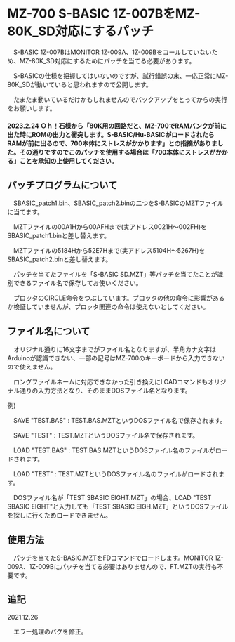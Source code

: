 # MZ-700 S-BASIC 1Z-007BをMZ-80K_SD対応にするパッチ

　S-BASIC 1Z-007BはMONITOR 1Z-009A、1Z-009Bをコールしていないため、MZ-80K_SD対応にするためにパッチを当てる必要があります。

　S-BASICの仕様を把握してはいないのですが、試行錯誤の末、一応正常にMZ-80K_SDが動いていると思われますので公開します。

　たまたま動いているだけかもしれませんのでバックアップをとってからの実行をお願いします。

#### 2023.2.24 Ｏｈ！石様から「80K用の回路だと、MZ-700でRAMバンクが前に出た時にROMの出力と衝突します。S-BASIC/Hu-BASICがロードされたらRAMが前に出るので、700本体にストレスがかかります」との指摘がありました。その通りですのでこのパッチを使用する場合は「700本体にストレスがかかる」ことを承知の上使用してください。

## パッチプログラムについて

　SBASIC_patch1.bin、SBASIC_patch2.binの二つをS-BASICのMZTファイルに当てます。

　MZTファイルの00A1Hから00AFHまで(実アドレス0021H～002FH)をSBASIC_patch1.binと差し替えます。

　MZTファイルの5184Hから52E7Hまで(実アドレス5104H～5267H)をSBASIC_patch2.binと差し替えます。

　パッチを当てたファイルを「S-BASIC SD.MZT」等パッチを当てたことが識別できるファイル名で保存してお使いください。

　プロッタのCIRCLE命令をつぶしています。プロッタの他の命令に影響があるか検証していませんが、プロッタ関連の命令は使えないとしてください。

## ファイル名について

　オリジナル通りに16文字までがファイル名となりますが、半角カナ文字はArduinoが認識できない、一部の記号はMZ-700のキーボードから入力できないので使えません。

　ロングファイルネームに対応できなかった引き換えにLOADコマンドもオリジナル通りの入力方法となり、そのままDOSファイル名となります。

例)

　SAVE "TEST.BAS" : TEST.BAS.MZTというDOSファイル名で保存されます。

　SAVE "TEST"     : TEST.MZTというDOSファイル名で保存されます。

　LOAD "TEST.BAS" : TEST.BAS.MZTというDOSファイル名のファイルがロードされます。

　LOAD "TEST"     : TEST.MZTというDOSファイル名のファイルがロードされます。

　DOSファイル名が「TEST SBASIC EIGHT.MZT」の場合、LOAD "TEST SBASIC EIGHT"と入力しても「TEST SBASIC EIGH.MZT」というDOSファイルを探しに行くためロードできません。

## 使用方法
　パッチを当てたS-BASIC.MZTをFDコマンドでロードします。MONITOR 1Z-009A、1Z-009Bにパッチを当てる必要はありませんので、FT.MZTの実行も不要です。

## 追記
2021.12.26

　エラー処理のバグを修正。

